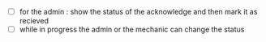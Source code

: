 - [ ] for the admin : show the status of the acknowledge and then mark it as recieved
- [ ] while in progress the admin or the mechanic can change the status 